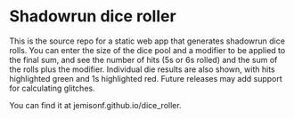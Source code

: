 # Shadowrun dice roller

This is the source repo for a static web app that generates shadowrun dice rolls. You can enter the size of the dice pool and a modifier to be applied to the final sum, and see the number of hits (5s or 6s rolled) and the sum of the rolls plus the modifier. Individual die results are also shown, with hits highlighted green and 1s highlighted red. Future releases may add support for calculating glitches.

You can find it at jemisonf.github.io/dice_roller.
